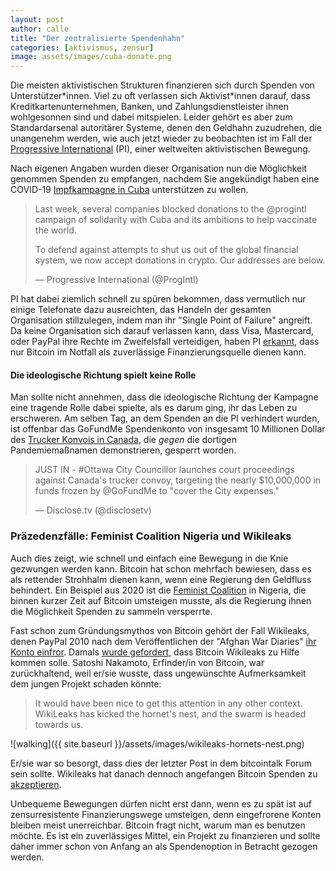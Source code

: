 ```yaml
---
layout: post
author: calle
title: "Der zentralisierte Spendenhahn"
categories: [aktivismus, zensur]
image: assets/images/cuba-donate.png
---
```


Die meisten aktivistischen Strukturen finanzieren sich durch Spenden von Unterstützer\*innen. Viel zu oft verlassen sich Aktivist\*innen darauf, dass Kreditkartenunternehmen, Banken, und Zahlungsdienstleister ihnen wohlgesonnen sind und dabei mitspielen. Leider gehört es aber zum Standardarsenal autoritärer Systeme, denen den Geldhahn zuzudrehen, die unangenehm werden, wie auch jetzt wieder zu beobachten ist im Fall der [Progressive International](https://progressive.international/) (PI), einer weltweiten aktivistischen Bewegung.

Nach eigenen Angaben wurden dieser Organisation nun die Möglichkeit genommen Spenden zu empfangen, nachdem Sie angekündigt haben eine COVID-19 [Impfkampagne in Cuba](https://progressive.international/wire/2022-01-17-we-are-going-to-cuba-to-help-vaccinate-the-world/en) unterstützen zu wollen.

<blockquote class="twitter-tweet" data-lang="en"><p lang="en" dir="ltr">Last week, several companies blocked donations to the @progintl campaign of solidarity with Cuba and its ambitions to help vaccinate the world.

To defend against attempts to shut us out of the global financial system, we now accept donations in crypto. Our addresses are below.</p>&mdash; Progressive International (@ProgIntl) <a href="https://twitter.com/ProgIntl/status/1488122218274070534"></a></blockquote>

<script async="" src="//platform.twitter.com/widgets.js" charset="utf-8"></script>

PI hat dabei ziemlich schnell zu spüren bekommen, dass vermutlich nur einige Telefonate dazu ausreichten, das Handeln der gesamten Organisation stillzulegen, indem man ihr "Single Point of Failure" angreift. Da keine Organisation sich darauf verlassen kann, dass Visa, Mastercard, oder PayPal ihre Rechte im Zweifelsfall verteidigen, haben PI [erkannt](https://twitter.com/ProgIntl/status/1488122220799041541), dass nur Bitcoin im Notfall als zuverlässige Finanzierungsquelle dienen kann.

#### Die ideologische Richtung spielt keine Rolle

Man sollte nicht annehmen, dass die ideologische Richtung der Kampagne eine tragende Rolle dabei spielte, als es darum ging, ihr das Leben zu erschweren. Am selben Tag, an dem Spenden an die PI verhindert wurden, ist offenbar das GoFundMe Spendenkonto von insgesamt 10 Millionen Dollar des [Trucker Konvois in Canada](https://www.tagesschau.de/ausland/amerika/proteste-corona-kanada-101.html), die _gegen_ die dortigen Pandemiemaßnamen demonstrieren, gesperrt worden.

<blockquote class="twitter-tweet" data-lang="en"><p lang="en" dir="ltr">JUST IN - #Ottawa City Councillor launches court proceedings against Canada's trucker convoy, targeting the nearly $10,000,000 in funds frozen by @GoFundMe to "cover the City expenses."</p>&mdash; Disclose.tv (@disclosetv) <a href="https://twitter.com/disclosetv/status/1488183534443548676"></a></blockquote>

### Präzedenzfälle: Feminist Coalition Nigeria und Wikileaks

Auch dies zeigt, wie schnell und einfach eine Bewegung in die Knie gezwungen werden kann. Bitcoin hat schon mehrfach bewiesen, dass es als rettender Strohhalm dienen kann, wenn eine Regierung den Geldfluss behindert. Ein Beispiel aus 2020 ist die [Feminist Coalition](https://bitcoinmagazine.com/culture/nigerian-protest-group-finds-sovereign-lifeline-in-bitcoin) in Nigeria, die binnen kurzer Zeit auf Bitcoin umsteigen musste, als die Regierung ihnen die Möglichkeit Spenden zu sammeln versperrte.

Fast schon zum Gründungsmythos von Bitcoin gehört der Fall Wikileaks, denen PayPal 2010 nach dem Veröffentlichen der "Afghan War Diaries" [ihr Konto einfror](https://wikileaks.org/PayPal-freezes-WikiLeaks-donations.html). Damals [wurde gefordert](https://bitcointalk.org/index.php?topic=1735.msg26999#msg26999), dass Bitcoin Wikileaks zu Hilfe kommen solle. Satoshi Nakamoto, Erfinder/in von Bitcoin, war zurückhaltend, weil er/sie wusste, dass ungewünschte Aufmerksamkeit dem jungen Projekt schaden könnte:

> It would have been nice to get this attention in any other context. WikiLeaks has kicked the hornet's nest, and the swarm is headed towards us.

![walking]({{ site.baseurl }}/assets/images/wikileaks-hornets-nest.png)

Er/sie war so besorgt, dass dies der letzter Post in dem bitcointalk Forum sein sollte. Wikileaks hat danach dennoch angefangen Bitcoin Spenden zu [akzeptieren](https://www.forbes.com/sites/andygreenberg/2011/06/14/wikileaks-asks-for-anonymous-bitcoin-donations/).

Unbequeme Bewegungen dürfen nicht erst dann, wenn es zu spät ist auf zensurresistente Finanzierungswege umsteigen, denn eingefrorene Konten bleiben meist unerreichbar. Bitcoin fragt nicht, warum man es benutzen möchte. Es ist ein zuverlässiges Mittel, ein Projekt zu finanzieren und sollte daher immer schon von Anfang an als Spendenoption in Betracht gezogen werden.
